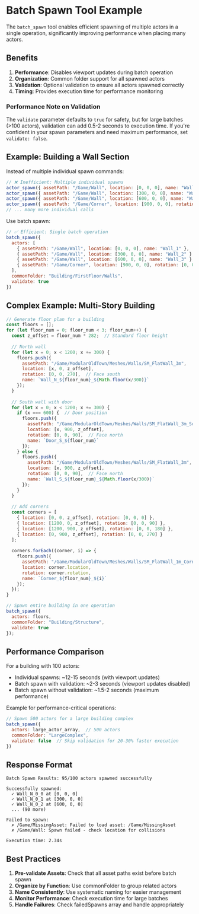 # Batch Spawn Tool Example

The `batch_spawn` tool enables efficient spawning of multiple actors in a single operation, significantly improving performance when placing many actors.

## Benefits

1. **Performance**: Disables viewport updates during batch operation
2. **Organization**: Common folder support for all spawned actors
3. **Validation**: Optional validation to ensure all actors spawned correctly
4. **Timing**: Provides execution time for performance monitoring

### Performance Note on Validation

The `validate` parameter defaults to `true` for safety, but for large batches (>100 actors), validation can add 0.5-2 seconds to execution time. If you're confident in your spawn parameters and need maximum performance, set `validate: false`.

## Example: Building a Wall Section

Instead of multiple individual spawn commands:

```javascript
// ❌ Inefficient: Multiple individual spawns
actor_spawn({ assetPath: "/Game/Wall", location: [0, 0, 0], name: "Wall_1" })
actor_spawn({ assetPath: "/Game/Wall", location: [300, 0, 0], name: "Wall_2" })
actor_spawn({ assetPath: "/Game/Wall", location: [600, 0, 0], name: "Wall_3" })
actor_spawn({ assetPath: "/Game/Corner", location: [900, 0, 0], rotation: [0, 0, 90], name: "Corner_1" })
// ... many more individual calls
```

Use batch spawn:

```javascript
// ✅ Efficient: Single batch operation
batch_spawn({
  actors: [
    { assetPath: "/Game/Wall", location: [0, 0, 0], name: "Wall_1" },
    { assetPath: "/Game/Wall", location: [300, 0, 0], name: "Wall_2" },
    { assetPath: "/Game/Wall", location: [600, 0, 0], name: "Wall_3" },
    { assetPath: "/Game/Corner", location: [900, 0, 0], rotation: [0, 0, 90], name: "Corner_1" }
  ],
  commonFolder: "Building/FirstFloor/Walls",
  validate: true
})
```

## Complex Example: Multi-Story Building

```javascript
// Generate floor plan for a building
const floors = [];
for (let floor_num = 0; floor_num < 3; floor_num++) {
  const z_offset = floor_num * 282;  // Standard floor height
  
  // North wall
  for (let x = 0; x < 1200; x += 300) {
    floors.push({
      assetPath: "/Game/ModularOldTown/Meshes/Walls/SM_FlatWall_3m",
      location: [x, 0, z_offset],
      rotation: [0, 0, 270],  // Face south
      name: `Wall_N_${floor_num}_${Math.floor(x/300)}`
    });
  }
  
  // South wall with door
  for (let x = 0; x < 1200; x += 300) {
    if (x === 600) {  // Door position
      floors.push({
        assetPath: "/Game/ModularOldTown/Meshes/Walls/SM_FlatWall_3m_SquareDoor",
        location: [x, 900, z_offset],
        rotation: [0, 0, 90],  // Face north
        name: `Door_S_${floor_num}`
      });
    } else {
      floors.push({
        assetPath: "/Game/ModularOldTown/Meshes/Walls/SM_FlatWall_3m",
        location: [x, 900, z_offset],
        rotation: [0, 0, 90],  // Face north
        name: `Wall_S_${floor_num}_${Math.floor(x/300)}`
      });
    }
  }
  
  // Add corners
  const corners = [
    { location: [0, 0, z_offset], rotation: [0, 0, 0] },
    { location: [1200, 0, z_offset], rotation: [0, 0, 90] },
    { location: [1200, 900, z_offset], rotation: [0, 0, 180] },
    { location: [0, 900, z_offset], rotation: [0, 0, 270] }
  ];
  
  corners.forEach((corner, i) => {
    floors.push({
      assetPath: "/Game/ModularOldTown/Meshes/Walls/SM_FlatWall_1m_Corner",
      location: corner.location,
      rotation: corner.rotation,
      name: `Corner_${floor_num}_${i}`
    });
  });
}

// Spawn entire building in one operation
batch_spawn({
  actors: floors,
  commonFolder: "Building/Structure",
  validate: true
});
```

## Performance Comparison

For a building with 100 actors:
- Individual spawns: ~12-15 seconds (with viewport updates)
- Batch spawn with validation: ~2-3 seconds (viewport updates disabled)
- Batch spawn without validation: ~1.5-2 seconds (maximum performance)

Example for performance-critical operations:
```javascript
// Spawn 500 actors for a large building complex
batch_spawn({
  actors: large_actor_array,  // 500 actors
  commonFolder: "LargeComplex",
  validate: false  // Skip validation for 20-30% faster execution
})
```

## Response Format

```
Batch Spawn Results: 95/100 actors spawned successfully

Successfully spawned:
  ✓ Wall_N_0_0 at [0, 0, 0]
  ✓ Wall_N_0_1 at [300, 0, 0]
  ✓ Wall_N_0_2 at [600, 0, 0]
  ... (90 more)

Failed to spawn:
  ✗ /Game/MissingAsset: Failed to load asset: /Game/MissingAsset
  ✗ /Game/Wall: Spawn failed - check location for collisions

Execution time: 2.34s
```

## Best Practices

1. **Pre-validate Assets**: Check that all asset paths exist before batch spawn
2. **Organize by Function**: Use commonFolder to group related actors
3. **Name Consistently**: Use systematic naming for easier management
4. **Monitor Performance**: Check execution time for large batches
5. **Handle Failures**: Check failedSpawns array and handle appropriately